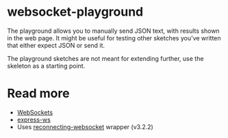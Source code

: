 # websocket-playground

The playground allows you to manually send JSON text, with results shown in the web page. It might be useful for testing other sketches you've written that either expect JSON or send it.

The playground sketches are not meant for extending further, use the skeleton as a starting point.


# Read more

* [WebSockets](https://developer.mozilla.org/en-US/docs/Web/API/WebSockets_API/Writing_WebSocket_client_applications)
* [express-ws](https://www.npmjs.com/package/express-ws)
* Uses [reconnecting-websocket](https://github.com/pladaria/reconnecting-websocket) wrapper (v3.2.2)